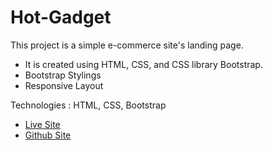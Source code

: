 # Hot-Gadget

This project is a simple e-commerce site's landing page.

* It is created using HTML, CSS, and CSS library Bootstrap. 
* Bootstrap Stylings
* Responsive Layout

Technologies : HTML, CSS, Bootstrap

* [Live Site](https://masfikalam.github.io/Portfolio-Demo)
* [Github Site](https://github.com/masfikalam/Portfolio-Demo)
